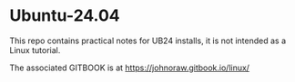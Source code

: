 # Ubuntu-24.04

This repo contains practical notes for UB24 installs, it is not intended as a Linux tutorial.

The associated GITBOOK is at https://johnoraw.gitbook.io/linux/
